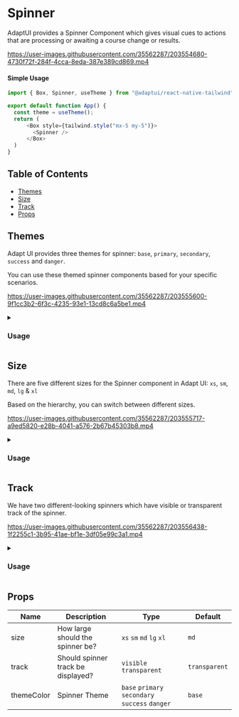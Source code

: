 # Spinner

AdaptUI provides a Spinner Component which gives visual cues to actions that are
processing or awaiting a course change or results.

https://user-images.githubusercontent.com/35562287/203554680-4730f72f-284f-4cca-8eda-387e389cd869.mp4


#### Simple Usage

```js
import { Box, Spinner, useTheme } from "@adaptui/react-native-tailwind";

export default function App() {
  const theme = useTheme();
  return (
      <Box style={tailwind.style("mx-5 my-5")}>
        <Spinner />
      </Box>
  )
}
```

## Table of Contents

- [Themes](#themes)
- [Size](#size)
- [Track](#track)
- [Props](#props)

## Themes

Adapt UI provides three themes for spinner: `base`, `primary`, `secondary`,
`success` and `danger`.

You can use these themed spinner components based for your specific scenarios.

https://user-images.githubusercontent.com/35562287/203555600-9f1cc3b2-6f3c-4235-93e1-13cd8c6a5be1.mp4

<details>

<summary>
  <h3>Usage</h3>
</summary>
  
```js
import { Box, Spinner, useTheme } from "@adaptui/react-native-tailwind";

export default function App() {
  const theme = useTheme();
  return (
    <>
      <Spinner
        style={tailwind.style("my-2")}
      />
      <Spinner
        style={tailwind.style("my-2")}
        themeColor="primary"
      />
      <Spinner
        style={tailwind.style("my-2")}
        themeColor="secondary"
      />
      <Spinner
        style={tailwind.style("my-2")}
        themeColor="success"
      />
      <Spinner
        style={tailwind.style("my-2")}
        themeColor="danger"
      />
    </>
  )
}
```
</details>

## Size

There are five different sizes for the Spinner component in Adapt UI: `xs`, `sm`,
`md`, `lg` & `xl`

Based on the hierarchy, you can switch between different sizes.

https://user-images.githubusercontent.com/35562287/203555717-a9ed5820-e28b-4041-a576-2b67b45303b8.mp4

<details>

<summary>
  <h3>Usage</h3>
</summary>
  
```js
import { Box, Spinner, useTheme } from "@adaptui/react-native-tailwind";

export default function App() {
  const theme = useTheme();
  return (
    <>
      <Spinner
        style={tailwind.style("my-2")}
        size="xs"
      />
      <Spinner
        style={tailwind.style("my-2")}
        size="sm"
      />
      <Spinner
        style={tailwind.style("my-2")}
      />
      <Spinner
        style={tailwind.style("my-2")}
        size="lg"
      />
      <Spinner
        style={tailwind.style("my-2")}
        size="xl"
      />
    </>
  )
}
```
</details>

## Track

We have two different-looking spinners which have visible or transparent track of the spinner.

https://user-images.githubusercontent.com/35562287/203556438-1f2255c1-3b95-41ae-bf1e-3df05e99c3a1.mp4

<details>

<summary>
  <h3>Usage</h3>
</summary>
  
```js
import { Box, Spinner, useTheme } from "@adaptui/react-native-tailwind";

export default function App() {
  const theme = useTheme();
  return (
    <>
      <Spinner
        style={tailwind.style("my-2")}
        themeColor={value}
        key={index}
        track="visible"
      />
    </>
  )
}
```
</details>

## Props

| Name       | Description                        | Type                                            | Default       |
|------------|------------------------------------|-------------------------------------------------|---------------|
| size       | How large should the spinner be?   | `xs` `sm` `md` `lg` `xl`                        | `md`          |
| track      | Should spinner track be displayed? | `visible` `transparent`                         | `transparent` |
| themeColor | Spinner Theme                      | `base` `primary` `secondary` `success` `danger` | `base`        |
